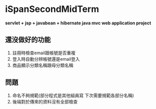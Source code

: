 # iSpanSecondMidTerm

**servlet + jsp + javabean + hibernate java mvc web application project**

## 還沒做好的功能
1. 註冊時檢查email跟帳號是否重複
2. 登入時自動分辨帳號還是email登入
3. 商品顯示分類名稱跟母分類名稱

## 問題
1. 命名不夠規範(部分程式是其他組員寫 下次需要規範各部分名稱)
2. 後端對於傳來的資料沒有全部檢查
